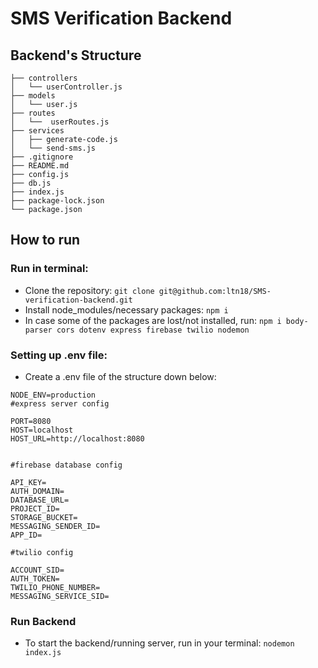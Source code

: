# SMS Verification Backend
## Backend's Structure
```
├── controllers
│   └── userController.js
├── models
│   └── user.js
├── routes
│   └──  userRoutes.js
├── services
│   ├── generate-code.js
│   └── send-sms.js
├── .gitignore
├── README.md
├── config.js
├── db.js
├── index.js
├── package-lock.json
└── package.json
```
## How to run
### Run in terminal: 
- Clone the repository: `git clone git@github.com:ltn18/SMS-verification-backend.git`
- Install node_modules/necessary packages: `npm i`
- In case some of the packages are lost/not installed, run: `npm i body-parser cors dotenv express firebase twilio nodemon`
### Setting up .env file:
- Create a .env file of the structure down below:
```
NODE_ENV=production
#express server config

PORT=8080
HOST=localhost
HOST_URL=http://localhost:8080


#firebase database config

API_KEY=
AUTH_DOMAIN=
DATABASE_URL=
PROJECT_ID=
STORAGE_BUCKET=
MESSAGING_SENDER_ID=
APP_ID=

#twilio config

ACCOUNT_SID=
AUTH_TOKEN=
TWILIO_PHONE_NUMBER=
MESSAGING_SERVICE_SID=
```
### Run Backend
- To start the backend/running server, run in your terminal: `nodemon index.js`

